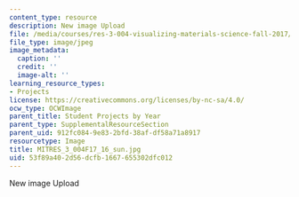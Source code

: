 ```yaml
---
content_type: resource
description: New image Upload
file: /media/courses/res-3-004-visualizing-materials-science-fall-2017/53f89a402d56dcfb1667655302dfc012_MITRES_3_004F17_16_sun.jpg
file_type: image/jpeg
image_metadata:
  caption: ''
  credit: ''
  image-alt: ''
learning_resource_types:
- Projects
license: https://creativecommons.org/licenses/by-nc-sa/4.0/
ocw_type: OCWImage
parent_title: Student Projects by Year
parent_type: SupplementalResourceSection
parent_uid: 912fc084-9e83-2bfd-38af-df58a71a8917
resourcetype: Image
title: MITRES_3_004F17_16_sun.jpg
uid: 53f89a40-2d56-dcfb-1667-655302dfc012
---
```

New image Upload